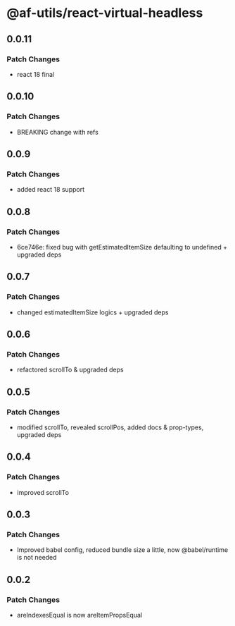 # @af-utils/react-virtual-headless

## 0.0.11

### Patch Changes

-   react 18 final

## 0.0.10

### Patch Changes

-   BREAKING change with refs

## 0.0.9

### Patch Changes

-   added react 18 support

## 0.0.8

### Patch Changes

-   6ce746e: fixed bug with getEstimatedItemSize defaulting to undefined + upgraded deps

## 0.0.7

### Patch Changes

-   changed estimatedItemSize logics + upgraded deps

## 0.0.6

### Patch Changes

-   refactored scrollTo & upgraded deps

## 0.0.5

### Patch Changes

-   modified scrollTo, revealed scrollPos, added docs & prop-types, upgraded deps

## 0.0.4

### Patch Changes

-   improved scrollTo

## 0.0.3

### Patch Changes

-   Improved babel config, reduced bundle size a little, now @babel/runtime is not needed

## 0.0.2

### Patch Changes

-   areIndexesEqual is now areItemPropsEqual
